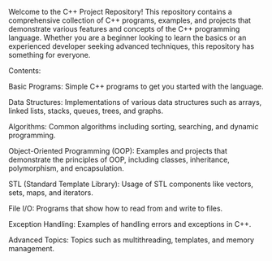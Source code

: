 Welcome to the C++ Project Repository! This repository contains a comprehensive collection of C++ programs, examples, and projects that demonstrate various features and concepts of the C++ programming language. Whether you are a beginner looking to learn the basics or an experienced developer seeking advanced techniques, this repository has something for everyone.

Contents:

Basic Programs: Simple C++ programs to get you started with the language.

Data Structures: Implementations of various data structures such as arrays, linked lists, stacks, queues, trees, and graphs.

Algorithms: Common algorithms including sorting, searching, and dynamic programming.

Object-Oriented Programming (OOP): Examples and projects that demonstrate the principles of OOP, including classes, inheritance, polymorphism, and encapsulation.

STL (Standard Template Library): Usage of STL components like vectors, sets, maps, and iterators.

File I/O: Programs that show how to read from and write to files.

Exception Handling: Examples of handling errors and exceptions in C++.

Advanced Topics: Topics such as multithreading, templates, and memory management.

